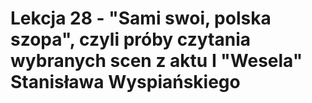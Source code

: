# Lekcja 28 - "Sami swoi, polska szopa", czyli próby czytania wybranych scen z aktu I "Wesela" Stanisława Wyspiańskiego
